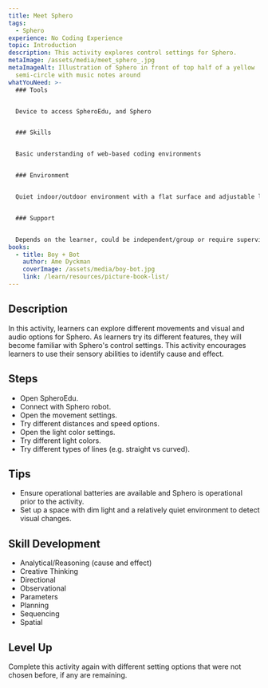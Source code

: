 ```yaml
---
title: Meet Sphero
tags:
  - Sphero
experience: No Coding Experience
topic: Introduction
description: This activity explores control settings for Sphero.
metaImage: /assets/media/meet_sphero_.jpg
metaImageAlt: Illustration of Sphero in front of top half of a yellow
  semi-circle with music notes around
whatYouNeed: >-
  ### Tools


  Device to access SpheroEdu, and Sphero


  ### Skills


  Basic understanding of web-based coding environments


  ### Environment


  Quiet indoor/outdoor environment with a flat surface and adjustable lighting to allow for light to be seen


  ### Support


  Depends on the learner, could be independent/group or require supervision/facilitation as necessary
books:
  - title: Boy + Bot
    author: Ame Dyckman
    coverImage: /assets/media/boy-bot.jpg
    link: /learn/resources/picture-book-list/
---
```

## Description

In this activity, learners can explore different movements and visual and audio options for Sphero. As learners try its different features, they will become familiar with Sphero's control settings. This activity encourages learners to use their sensory abilities to identify cause and effect.

## Steps

* Open SpheroEdu.
* Connect with Sphero robot.
* Open the movement settings.
* Try different distances and speed options.
* Open the light color settings.
* Try different light colors.
* Try different types of lines (e.g. straight vs curved).

## Tips

* Ensure operational batteries are available and Sphero is operational prior to the activity.
* Set up a space with dim light and a relatively quiet environment to detect visual changes.

## Skill Development

* Analytical/Reasoning (cause and effect)
* Creative Thinking
* Directional
* Observational
* Parameters
* Planning
* Sequencing
* Spatial

## Level Up

Complete this activity again with different setting options that were not chosen before, if any are remaining.